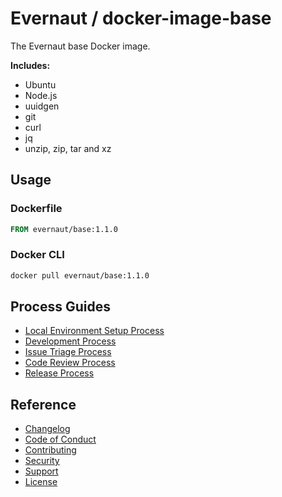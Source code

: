 # Evernaut / docker-image-base

The Evernaut base Docker image.

**Includes:**

- Ubuntu
- Node.js
- uuidgen
- git
- curl
- jq
- unzip, zip, tar and xz

## Usage

### Dockerfile

```Dockerfile
FROM evernaut/base:1.1.0
```

### Docker CLI

```sh
docker pull evernaut/base:1.1.0
```

## Process Guides

- [Local Environment Setup Process](./docs/LOCAL_ENVIRONMENT_SETUP_PROCESS.md "Local Environment Setup Process")
- [Development Process](./docs/DEVELOPMENT_PROCESS.md "Development Process")
- [Issue Triage Process](./docs/ISSUE_TRIAGE_PROCESS.md "Issue Triage Process")
- [Code Review Process](./docs/CODE_REVIEW_PROCESS.md "Code Review Process")
- [Release Process](./docs/RELEASE_PROCESS.md "Release Process")

## Reference

- [Changelog](./CHANGELOG.md "Changelog")
- [Code of Conduct](./docs/CODE_OF_CONDUCT.md "Code of Conduct")
- [Contributing](./docs/CONTRIBUTING.md "Contributing")
- [Security](./docs/SECURITY.md "Security")
- [Support](./docs/SUPPORT.md "Support")
- [License](./LICENSE.md "License")

